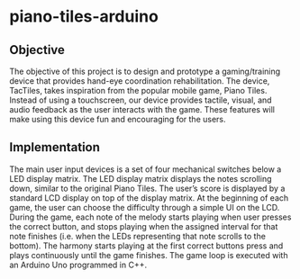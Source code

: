 # piano-tiles-arduino

## Objective
The objective of this project is to design and prototype a gaming/training device that provides hand-eye coordination rehabilitation. The device, TacTiles, takes inspiration from the popular mobile game, Piano Tiles. Instead of using a touchscreen, our device provides tactile, visual, and audio feedback as the user interacts with the game. These features will make using this device fun and encouraging for the users.

## Implementation
The main user input devices is a set of four mechanical switches below a LED display matrix. The LED display matrix displays the notes scrolling down, similar to the original Piano Tiles. The user’s score is displayed by a standard LCD display on top of the display matrix. At the beginning of each game, the user can choose the difficulty through a simple UI on the LCD. During the game, each note of the melody starts playing when user presses the correct button, and stops playing when the assigned interval for that note finishes (i.e. when the LEDs representing that note scrolls to the bottom). The harmony starts playing at the first correct buttons press and plays continuously until the game finishes. The game loop is executed with an Arduino Uno programmed in C++.
